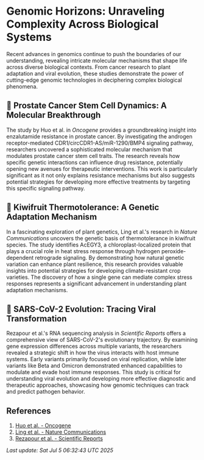 # Genomic Horizons: Unraveling Complexity Across Biological Systems

Recent advances in genomics continue to push the boundaries of our understanding, revealing intricate molecular mechanisms that shape life across diverse biological contexts. From cancer research to plant adaptation and viral evolution, these studies demonstrate the power of cutting-edge genomic technologies in deciphering complex biological phenomena.

## 🧬 Prostate Cancer Stem Cell Dynamics: A Molecular Breakthrough

The study by Huo et al. in *Oncogene* provides a groundbreaking insight into enzalutamide resistance in prostate cancer. By investigating the androgen receptor-mediated CDR1/circCDR1-AS/miR-1290/BMP4 signaling pathway, researchers uncovered a sophisticated molecular mechanism that modulates prostate cancer stem cell traits. The research reveals how specific genetic interactions can influence drug resistance, potentially opening new avenues for therapeutic interventions. This work is particularly significant as it not only explains resistance mechanisms but also suggests potential strategies for developing more effective treatments by targeting this specific signaling pathway.

## 🌱 Kiwifruit Thermotolerance: A Genetic Adaptation Mechanism

In a fascinating exploration of plant genetics, Ling et al.'s research in *Nature Communications* uncovers the genetic basis of thermotolerance in kiwifruit species. The study identifies AcEGY3, a chloroplast-localized protein that plays a crucial role in heat stress response through hydrogen peroxide-dependent retrograde signaling. By demonstrating how natural genetic variation can enhance plant resilience, this research provides valuable insights into potential strategies for developing climate-resistant crop varieties. The discovery of how a single gene can mediate complex stress responses represents a significant advancement in understanding plant adaptation mechanisms.

## 🦠 SARS-CoV-2 Evolution: Tracing Viral Transformation

Rezapour et al.'s RNA sequencing analysis in *Scientific Reports* offers a comprehensive view of SARS-CoV-2's evolutionary trajectory. By examining gene expression differences across multiple variants, the researchers revealed a strategic shift in how the virus interacts with host immune systems. Early variants primarily focused on viral replication, while later variants like Beta and Omicron demonstrated enhanced capabilities to modulate and evade host immune responses. This study is critical for understanding viral evolution and developing more effective diagnostic and therapeutic approaches, showcasing how genomic techniques can track and predict pathogen behavior.

## References

1. [Huo et al. - Oncogene](https://pubmed.ncbi.nlm.nih.gov/40615691)
2. [Ling et al. - Nature Communications](https://pubmed.ncbi.nlm.nih.gov/40615434)
3. [Rezapour et al. - Scientific Reports](https://pubmed.ncbi.nlm.nih.gov/40615624)

*Last update: Sat Jul  5 06:32:43 UTC 2025*
